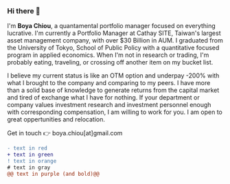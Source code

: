 ### Hi there 👋

I'm **Boya Chiou**, a quantamental portfolio manager focused on everything lucrative.
I'm currently a Portfolio Manager at Cathay SITE, Taiwan's largest asset management company, with over $30 Billion in AUM. 
I graduated from the University of Tokyo, School of Public Policy with a quantitative focused program in applied economics.
When I'm not in research or trading, I'm probably eating, traveling, or crossing off another item on my bucket list.

I believe my current status is like an OTM option and underpay -200% with what I brought to the company and comparing to my peers.
I have more than a solid base of knowledge to generate returns from the capital market and tired of exchange what I have for nothing.
If your department or company values investment research and investment personnel enough with corresponding compensation, 
I am willing to work for you. I am open to great oppertunities and relocation.

Get in touch 👉  boya.chiou[at]gmail.com

```diff
- text in red
+ text in green
! text in orange
# text in gray
@@ text in purple (and bold)@@
```

<!--
**boyac/boyac** is a ✨ _special_ ✨ repository because its `README.md` (this file) appears on your GitHub profile.

Here are some ideas to get you started:

- 🔭 I’m currently working on ...
- 🌱 I’m currently learning ...
- 👯 I’m looking to collaborate on ...
- 🤔 I’m looking for help with ...
- 💬 Ask me about ...
- 📫 How to reach me: ...
- 😄 Pronouns: ...
- ⚡ Fun fact: ...
-->
